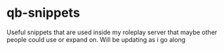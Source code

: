 # qb-snippets
Useful snippets that are used inside my roleplay server that maybe other people could use or expand on.
Will be updating as i go along
